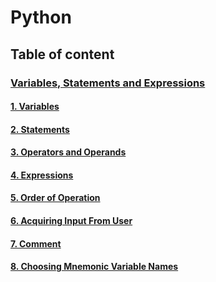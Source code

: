 # Python
 
 ## Table of content
 ### [Variables, Statements and Expressions](variables-expressions-statements#variables-expressions-and-statements)
 #### [1. Variables](variables-expressions-statements#1variables)
 #### [2. Statements](variables-expressions-statements#2statements)
 #### [3. Operators and Operands]( variables-expressions-statements#3operators-and-operands)
 #### [4. Expressions](variables-expressions-statements#4expressions)
 #### [5. Order of Operation](variables-expressions-statements#5order-of-operations)
 #### [6. Acquiring Input From User](variables-expressions-statements#6acquiring-input-from-user)
 #### [7. Comment](variables-expressions-statements#7comments)
 #### [8. Choosing Mnemonic Variable Names](variables-expressions-statements#8choosing-mnemonic-variable-names)

 
 
 
